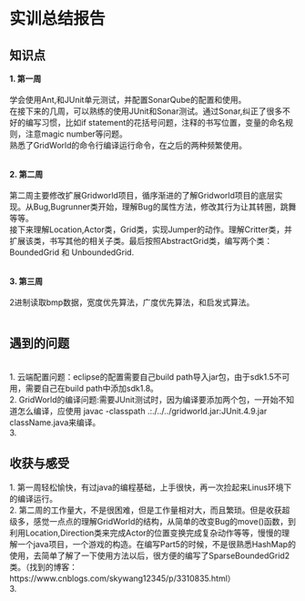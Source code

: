 <h1>实训总结报告</h1>

<h2>知识点</h2>

**1. 第一周**<br><br>
学会使用Ant,和JUnit单元测试，并配置SonarQube的配置和使用。<br>
在接下来的几周，可以熟练的使用JUnit和Sonar测试。通过Sonar,纠正了很多不好的编写习惯，比如if statement的花括号问题，注释的书写位置，变量的命名规则，注意magic number等问题。<br>
熟悉了GridWorld的命令行编译运行命令，在之后的两种频繁使用。<br><br>

**2. 第二周**<br><br>
第二周主要修改扩展Gridworld项目，循序渐进的了解Gridworld项目的底层实现。从Bug,Bugrunner类开始，理解Bug的属性方法，修改其行为让其转圈，跳舞等等。<br>
接下来理解Location,Actor类，Grid类，实现Jumper的动作。理解Critter类，并扩展该类，书写其他的相关子类。最后按照AbstractGrid类，编写两个类： BoundedGrid 和 UnboundedGrid.
<br><br>

**3. 第三周**<br><br>
2进制读取bmp数据，宽度优先算法，广度优先算法，和启发式算法。
<br><br>

<h2>遇到的问题</h2>
<br>
1. 云端配置问题：eclipse的配置需要自己build path导入jar包，由于sdk1.5不可用，需要自己在build path中添加sdk1.8。<br>
2. GridWorld的编译问题:需要JUnit测试时，因为编译要添加两个包，一开始不知道怎么编译，应使用 javac -classpath .:./../../gridworld.jar:JUnit.4.9.jar className.java来编译。<br>
3. 

<h2>收获与感受</h2>
1. 第一周轻松愉快，有过java的编程基础，上手很快，再一次捡起来Linus环境下的编译运行。<br>
2. 第二周的工作量大，不是很困难，但是工作量相对大，而且繁琐。但是收获超级多，感觉一点点的理解GridWorld的结构，从简单的改变Bug的move()函数，到利用Location,Direction类来完成Actor的位置变换完成复杂动作等等，慢慢的理解一个java项目，一个游戏的构造。在编写Part5的时候，不是很熟悉HashMap的使用，去简单了解了一下使用方法以后，很方便的编写了SparseBoundedGrid2类。（找到的博客：https://www.cnblogs.com/skywang12345/p/3310835.html）<br>
3.  

